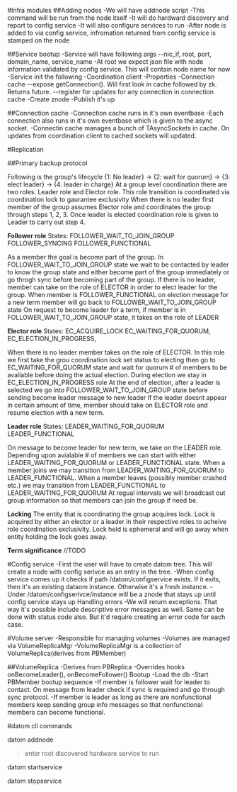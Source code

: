 #Infra modules 
##Adding nodes
-We will have addnode script
-This command will be run from the node itself
-It will do hardward discovery and report to config service
-It will also configure services to run
-After node is added to via config service, infromation returned from config service is stamped on the node

##Service bootup
-Service will have following args
--nic_if, root, port, domain_name, service_name
-At root we expect json file with node information validated by config service.  This will contain node name for now
-Service init the following
-Coordination client
-Properties
-Connection cache
--expose getConnection().  Will first look in cache followed by zk. Returns future.
--register for updates for any connection in connection cache
-Create znode
-Publish it's up

##Connection cache
-Connection cache runs in it's own eventbase
-Each connection also runs in it's own eventbase which is given to the async socket.
-Connectin cache manages a bunch of TAsyncSockets in cache.  On updates from coordination client to cached sockets will updated.

#Replication

##Primary backup protocol

Following is the group's lifecycle
{1: No leader} -> {2: wait for quorum} -> {3: elect leader} -> {4. leader in charge}
At a group level coordination there are two roles.  Leader
role and Elector role.  This role transition is coordinated via
coordination lock to gaurantee exclusivity
When there is no leader first member of the group assumes Elector role
and coordinates the group through steps 1, 2, 3.  Once leader is elected
coordination role is given to Leader to carry out step 4.

**Follower role**
States:
FOLLOWER_WAIT_TO_JOIN_GROUP
FOLLOWER_SYNCING
FOLLOWER_FUNCTIONAL

As a member the goal is become part of the group.  In FOLLOWER_WAIT_TO_JOIN_GROUP state we wait to be contacted by leader to know the group state and either become part of the group immediately or go throgh sync before becoming part of the group. If there is no leader, member can take on the role of ELECTOR in order to elect leader for the group.  When member is FOLLOWER_FUNCTIONAL on election message for a new term member will go back to FOLLOWER_WAIT_TO_JOIN_GROUP state On request to become leader for a term, if member is in FOLLOWER_WAIT_TO_JOIN_GROUP state, it takes on the role of LEADER

**Elector role**
States:
EC_ACQUIRE_LOCK
EC_WAITING_FOR_QUORUM,
EC_ELECTION_IN_PROGRESS,

When there is no leader member takes on the role of ELECTOR.  In this role we first take the grou coordination lock set status to electing then go to EC_WAITING_FOR_QUORUM state and wait for quorum # of members to be available before doing the actual election.  During election we stay in EC_ELECTION_IN_PROGRESS role At the end of election, after a leader is selected we go into FOLLOWER_WAIT_TO_JOIN_GROUP state before sending become leader message to new leader If the leader doesnt appear in certain amount of time, member should take on ELECTOR role and resume election with a new term.

**Leader role**
States:
LEADER_WAITING_FOR_QUORUM
LEADER_FUNCTIONAL

On message to become leader for new term, we take on the LEADER role. Depending upon avialable # of members we can start with either LEADER_WAITING_FOR_QUORUM or LEADER_FUNCTIONAL state.  When a member joins we may transition from LEADER_WAITING_FOR_QUORUM to LEADER_FUNCTIONAL. When a member leaves (possibly member crashed etc.) we may transition from LEADER_FUNCTIONAL to LEADER_WAITING_FOR_QUORUM At regual intervals we will broadcast out group information so that members can join the group if need be.

**Locking**
The entity that is coordinating the group acquires lock.  Lock is acquired by either an elector or a leader in their respective roles to acheive role coordination exclusivity.  Lock held is ephemeral and will go away when entity holding the lock goes away.

**Term significance**
//TODO


#Config service
-First the user will have to create datom tree.  This will create a node with config serivce as an entry in the tree.
-When config service comes up it checks if path /datom/configservice exists.  If it exits, then it's an existing dataom instance.  Otherwise it's a fresh instance.
-Under /datom/configserivce/instance will be a znode that stays up until config service stays up
Handling errors
-We will return exceptions.  That way it's possible include descriptive error messages as well.  Same can be done with status code also.  But it'd require creating an error code for each case.


#Volume server
-Responsible for managing volumes
-Volumes are managed via VolumeReplicaMgr
-VolumeReplicaMgr is a collection of VolumeReplica(derives from PBMember)

##VolumeReplica
-Derives from PBReplica
-Overrides hooks onBecomeLeader(), onBecomeFollower()
Bootup
-Load the db
-Start PBMember bootup sequence
-If member is follower wait for leader to contact.  On message from leader check if sync is required and go through sync protocol.
-If member is leader as long as there are nonfunctional members keep sending group info messages so that nonfunctional members can become functional. 

#datom cli commands

datom addnode
>enter root
>discovered hardware
>service to run

datom startservice <svc>

datom stopservice <svc>
